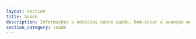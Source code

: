 ```yaml
---
layout: section
title: Saúde
description: Informações e notícias sobre saúde, bem-estar e avanços médicos.
section_category: saude
---
```

